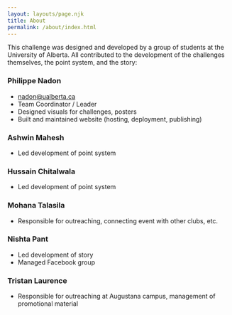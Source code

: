 ```yaml
---
layout: layouts/page.njk
title: About
permalink: /about/index.html
---
```

This challenge was designed and developed by a group of students at the University of Alberta. All contributed to the development of the challenges themselves, the point system, and the story:

### Philippe Nadon

- nadon@ualberta.ca
- Team Coordinator / Leader
- Designed visuals for challenges, posters
- Built and maintained website (hosting, deployment, publishing)

### Ashwin Mahesh

- Led development of point system

### Hussain Chitalwala

- Led development of point system

### Mohana Talasila

- Responsible for outreaching, connecting event with other clubs, etc.

### Nishta Pant

- Led development of story
- Managed Facebook group

### Tristan Laurence

- Responsible for outreaching at Augustana campus, management of promotional material
